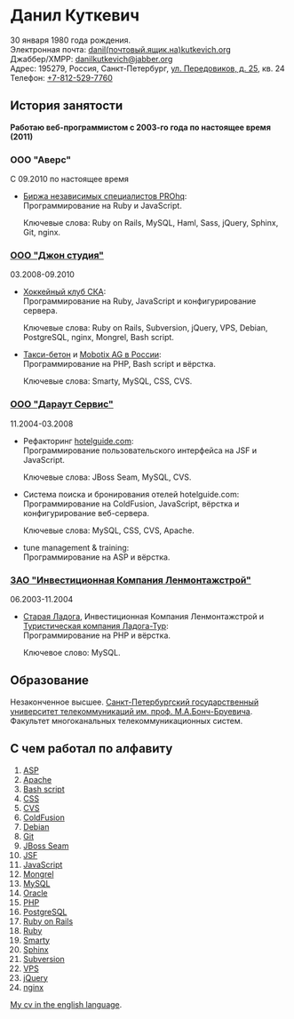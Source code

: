 <!-- -*- coding: utf-8-unix; -*-
     Danil Kutkevich's CV
     Copyright (C) 2007, 2008, 2009,
     2010, 2011 Danil Kutkevich <danil@kutkevich.org> -->

Данил Куткевич
==============

30 января 1980 года рождения.  
Электронная почта: [danil(почтовый.ящик.на)kutkevich.org][email]  
Джаббер/XMPP: [danilkutkevich@jabber.org][]  
Адрес: 195279, Россия, Санкт-Петербург, [ул. Передовиков, д. 25][], кв. 24  
Телефон: [+7-812-529-7760][]

История занятости
-----------------

**Работаю веб-программистом с 2003-го года по настоящее время (2011)**

### ООО "Аверс"

С 09.2010 по настоящее время

*   [Биржа независимых специалистов PROhq][]:  
    Программирование на Ruby и JavaScript.

    Ключевые слова: Ruby on Rails, MySQL, Haml, Sass, jQuery, Sphinx,
    Git, nginx.

### [ООО "Джон студия"][]

03.2008-09.2010

*   [Хоккейный клуб СКА][]:  
    Программирование на Ruby, JavaScript и конфигурирование сервера.

    Ключевые слова: Ruby on Rails, Subversion, jQuery, VPS, Debian,
    PostgreSQL, nginx, Mongrel, Bash script.

*   [Такси-бетон][] и [Mobotix AG в России][]:  
    Программирование на PHP, Bash script и вёрстка.

    Ключевые слова: Smarty, MySQL, CSS, CVS.

### [ООО "Дараут Сервис"][]

11.2004-03.2008

*   Рефакторинг [hotelguide.com][]:  
    Программирование пользовательского интерфейса на JSF и JavaScript.

    Ключевые слова: JBoss Seam, MySQL, CVS.

*   Система поиска и бронирования отелей hotelguide.com:  
    Программирование на ColdFusion, JavaScript, вёрстка и
    конфигурирование веб-сервера.

    Ключевые слова: MySQL, CSS, CVS, Apache.

*   tune management & training:  
    Программирование на ASP и вёрстка.

### [ЗАО "Инвестиционная Компания Ленмонтажстрой"][]

06.2003-11.2004

*   [Старая Ладога][], Инвестиционная Компания Ленмонтажстрой
    и [Туристическая компания Ладога-Тур][]:  
    Программирование на PHP и вёрстка.

    Ключевое слово: MySQL.

<!--
### Вооружённые силы Российской Федерации 06.2001-05.2003 Рядовой войск связи

### ООО "Агат" 09.1999-05.2001 Менеджер
-->

Образование
-----------

Незаконченное высшее.
[Санкт-Петербургский государственный университет телекоммуникаций им. проф. М.А.Бонч-Бруевича][sut].
Факультет многоканальных телекоммуникационных систем.
<!-- Заочная форма обучения. -->

С чем работал по алфавиту
-------------------------

 1. [ASP][]
 2. [Apache][]
 3. [Bash script][]
 4. [CSS][]
 5. [CVS][]
 6. [ColdFusion][]
 7. [Debian][]
 8. [Git][]
 9. [JBoss Seam][]
10. [JSF][]
11. [JavaScript][]
12. [Mongrel][]
13. [MySQL][]
14. [Oracle][]
15. [PHP][]
16. [PostgreSQL][]
17. [Ruby on Rails][]
18. [Ruby][]
19. [Smarty][]
20. [Sphinx][]
21. [Subversion][]
22. [VPS][]
23. [jQuery][]
24. [nginx][]

[ASP]: http://ru.wikipedia.org/wiki/Active_Server_Pages "Active Server Pages"
[Apache]: http://ru.wikipedia.org/wiki/Apache "Веб-сервер"
[Bash script]: http://en.wikipedia.org/wiki/Bash_script
[CSS]: http://ru.wikipedia.org/wiki/Каскадные_таблицы_стилей "Каскадные таблицы стилей"
[CVS]: http://ru.wikipedia.org/wiki/CVS "Concurrent versions system (система управления версиями)"
[ColdFusion]: http://ru.wikipedia.org/wiki/ColdFusion
[Debian]: http://ru.wikipedia.org/wiki/Debian "Debian GNU/Linux"
[Git]: http://ru.wikipedia.org/wiki/Git "Распределённая система управления версиями"
[JBoss Seam]: http://ru.wikipedia.org/wiki/JBoss_Seam "Каркас для создания веб-приложений"
[JSF]: http://ru.wikipedia.org/wiki/JavaServer_Faces "JavaServer Faces"
[JavaScript]: http://ru.wikipedia.org/wiki/JavaScript
[Mongrel]: http://en.wikipedia.org/wiki/Mongrel_(web_server) "Web server"
[MySQL]: http://ru.wikipedia.org/wiki/MySQL
[Oracle]: http://ru.wikipedia.org/wiki/Oracle_(СУБД)
[PHP]: http://ru.wikipedia.org/wiki/PHP
[PostgreSQL]: http://ru.wikipedia.org/wiki/PostgreSQL
[Ruby on Rails]: http://ru.wikipedia.org/wiki/Ruby_on_Rails "RoR (каркас для создания веб-приложений)"
[Ruby]: http://ru.wikipedia.org/wiki/Ruby
[Smarty]: http://ru.wikipedia.org/wiki/Smarty "Обработчик шаблонов"
[Sphinx]: http://ru.wikipedia.org/wiki/Sphinx_(поисковая_система) "Система полнотекстового поиска"
[Subversion]: http://ru.wikipedia.org/wiki/Subversion "SVN (система управления версиями)"
[VPS]: http://ru.wikipedia.org/wiki/VPS "Virtual private server (виртуальный выделенный сервер)"
[jQuery]: http://ru.wikipedia.org/wiki/JQuery "Библиотека JavaScript"
[nginx]: http://ru.wikipedia.org/wiki/Nginx "Веб-сервер"

[+7-812-529-7760]: tel:+7-812-529-7760
[Mobotix AG в России]: http://mobotix-russia.ru
[danilkutkevich@jabber.org]: xmpp:danilkutkevich@jabber.org
[email]: danil(почтовый.ящик.на)kutkevich.org
[hotelguide.com]: http://hotelguide.com
[sut]: http://sut.ru
[Биржа независимых специалистов PROhq]: http://prohq.ru
[ЗАО "Инвестиционная Компания Ленмонтажстрой"]: http://lmsic.com
[ООО "Дараут Сервис"]: http://darout.ru/rus/
[ООО "Джон студия"]: http://john.ru
[Старая Ладога]: http://oldladoga.ru
[Такси-бетон]: http://taxibeton.ru
[Туристическая компания Ладога-Тур]: http://ladoga-tour.ru
[Хоккейный клуб СКА]: http://hc-ska.ru
[ул. Передовиков, д. 25]: http://maps.google.com/maps?f=q&hl=en&geocode=&q=Russia,+Sankt-Peterburg,+%D1%83%D0%BB%D0%B8%D1%86%D0%B0+%D0%9F%D0%B5%D1%80%D0%B5%D0%B4%D0%BE%D0%B2%D0%B8%D0%BA%D0%BE%D0%B2+25&sll=59.944404,30.46278&sspn=0.024718,0.058365&ie=UTF8&z=15&iwloc=addr&om=1

[My cv in the english language](/en/cv).

<!-- Created: 23 Aug 2007. -->
